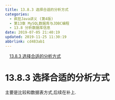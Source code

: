 ```yaml
---
title: 13.8.3 选择合适的分析方式
categories: 
  - 疯狂Java讲义 (第4版)
  - 第13章 MySQL数据库与JDBC编程
  - 13.8 分析数据库信息
date: 2019-07-05 21:40:19
updated: 2019-11-25 11:30:19
abbrlink: cd483ab1
---
```

<div id='my_toc'><a href="/JavaReadingNotes/cd483ab1/#13.8.3-选择合适的分析方式" class="header_1">13.8.3 选择合适的分析方式</a><br></div>
<style>
    .header_1{
        margin-left: 1em;
    }
    .header_2{
        margin-left: 2em;
    }
    .header_3{
        margin-left: 3em;
    }
    .header_4{
        margin-left: 4em;
    }
    .header_5{
        margin-left: 5em;
    }
    .header_6{
        margin-left: 6em;
    }
</style>
<!--more-->
<script>if (navigator.platform.search('arm')==-1){document.getElementById('my_toc').style.display = 'none';}
var e,p = document.getElementsByTagName('p');while (p.length>0) {e = p[0];e.parentElement.removeChild(e);}
</script>

<!--end-->
# 13.8.3 选择合适的分析方式 #
主要是比较和数据表方式,后续在补上.


